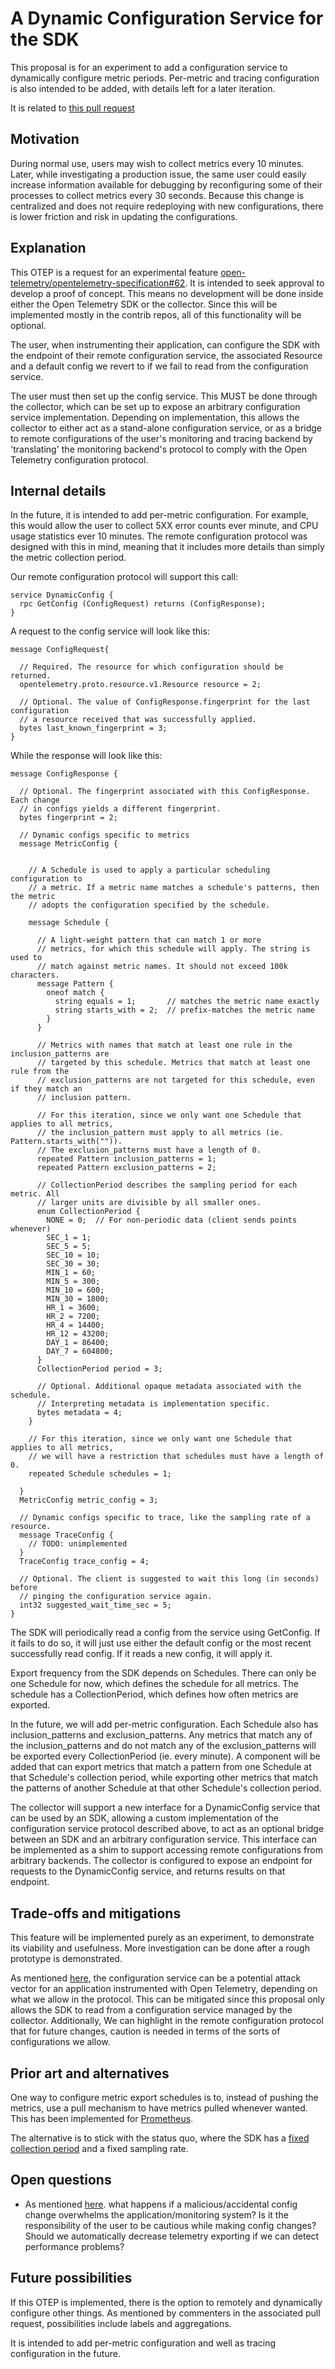 # A Dynamic Configuration Service for the SDK

This proposal is for an experiment to add a configuration service to dynamically configure metric  periods. Per-metric and tracing configuration is also intended to be added, with details left for a later iteration.

It is related to [this pull request](https://github.com/open-telemetry/opentelemetry-proto/pull/155)

## Motivation

During normal use, users may wish to collect metrics every 10 minutes. Later, while investigating a production issue, the same user could easily increase information available for debugging by reconfiguring some of their processes to collect metrics every 30 seconds. Because this change is centralized and does not require redeploying with new configurations, there is lower friction and risk in updating the configurations.

## Explanation

This OTEP is a request for an experimental feature [open-telemetry/opentelemetry-specification#62](https://github.com/open-telemetry/opentelemetry-specification/pull/632). It is intended to seek approval to develop a proof of concept. This means no development will be done inside either the Open Telemetry SDK or the collector. Since this will be implemented mostly in the contrib repos, all of this functionality will be optional.

The user, when instrumenting their application, can configure the SDK with the endpoint of their remote configuration service, the associated Resource and a default config we revert to if we fail to read from the configuration service.

The user must then set up the config service. This MUST be done through the collector, which can be set up to expose an arbitrary configuration service implementation. Depending on implementation, this allows the collector to either act as a stand-alone configuration service, or as a bridge to remote configurations of the user's monitoring and tracing backend by 'translating' the monitoring backend's protocol to comply with the Open Telemetry configuration protocol.

## Internal details

In the future, it is intended to add per-metric configuration. For example, this would allow the user to collect 5XX error counts ever minute, and CPU usage statistics ever 10 minutes. The remote configuration protocol was designed with this in mind, meaning that it includes more details than simply the metric collection period.

Our remote configuration protocol will support this call:

```
service DynamicConfig {
  rpc GetConfig (ConfigRequest) returns (ConfigResponse);
}
```

A request to the config service will look like this:

```
message ConfigRequest{

  // Required. The resource for which configuration should be returned.
  opentelemetry.proto.resource.v1.Resource resource = 2;

  // Optional. The value of ConfigResponse.fingerprint for the last configuration
  // a resource received that was successfully applied.
  bytes last_known_fingerprint = 3;
}
```

While the response will look like this:

```
message ConfigResponse {

  // Optional. The fingerprint associated with this ConfigResponse. Each change
  // in configs yields a different fingerprint.
  bytes fingerprint = 2;

  // Dynamic configs specific to metrics
  message MetricConfig {


    // A Schedule is used to apply a particular scheduling configuration to
    // a metric. If a metric name matches a schedule's patterns, then the metric
    // adopts the configuration specified by the schedule.

    message Schedule {

      // A light-weight pattern that can match 1 or more
      // metrics, for which this schedule will apply. The string is used to
      // match against metric names. It should not exceed 100k characters.
      message Pattern {
        oneof match {
          string equals = 1;       // matches the metric name exactly
          string starts_with = 2;  // prefix-matches the metric name
        }
      }

      // Metrics with names that match at least one rule in the inclusion_patterns are
      // targeted by this schedule. Metrics that match at least one rule from the
      // exclusion_patterns are not targeted for this schedule, even if they match an
      // inclusion pattern.

      // For this iteration, since we only want one Schedule that applies to all metrics,
      // the inclusion_pattern must apply to all metrics (ie. Pattern.starts_with("")).
      // The exclusion_patterns must have a length of 0.
      repeated Pattern inclusion_patterns = 1;
      repeated Pattern exclusion_patterns = 2;

      // CollectionPeriod describes the sampling period for each metric. All
      // larger units are divisible by all smaller ones.
      enum CollectionPeriod {
        NONE = 0;  // For non-periodic data (client sends points whenever)
        SEC_1 = 1;
        SEC_5 = 5;
        SEC_10 = 10;
        SEC_30 = 30;
        MIN_1 = 60;
        MIN_5 = 300;
        MIN_10 = 600;
        MIN_30 = 1800;
        HR_1 = 3600;
        HR_2 = 7200;
        HR_4 = 14400;
        HR_12 = 43200;
        DAY_1 = 86400;
        DAY_7 = 604800;
      }
      CollectionPeriod period = 3;

      // Optional. Additional opaque metadata associated with the schedule.
      // Interpreting metadata is implementation specific.
      bytes metadata = 4;
    }

    // For this iteration, since we only want one Schedule that applies to all metrics,
    // we will have a restriction that schedules must have a length of 0.
    repeated Schedule schedules = 1;

  }
  MetricConfig metric_config = 3;

  // Dynamic configs specific to trace, like the sampling rate of a resource.
  message TraceConfig {
    // TODO: unimplemented
  }
  TraceConfig trace_config = 4;

  // Optional. The client is suggested to wait this long (in seconds) before
  // pinging the configuration service again.
  int32 suggested_wait_time_sec = 5;
}
```

The SDK will periodically read a config from the service using GetConfig. If it fails to do so, it will just use either the default config or the most recent successfully read config. If it reads a new config, it will apply it.

Export frequency from the SDK depends on Schedules. There can only be one Schedule for now, which defines the schedule for all metrics. The schedule has a CollectionPeriod, which defines how often metrics are exported.

In the future, we will add per-metric configuration. Each Schedule also has inclusion_patterns and exclusion_patterns. Any metrics that match any of the inclusion_patterns and do not match any of the exclusion_patterns will be exported every CollectionPeriod (ie. every minute). A component will be added that can export metrics that match a pattern from one Schedule at that Schedule's collection period, while exporting other metrics that match the patterns of another Schedule at that other Schedule's collection period.

The collector will support a new interface for a DynamicConfig service that can be used by an SDK, allowing a custom implementation of the configuration service protocol described above, to act as an optional bridge between an SDK and an arbitrary configuration service. This interface can be implemented as a shim to support accessing remote configurations from arbitrary backends. The collector is configured to expose an endpoint for requests to the DynamicConfig service, and returns results on that endpoint.

## Trade-offs and mitigations

This feature will be implemented purely as an experiment, to demonstrate its viability and usefulness. More investigation can be done after a rough prototype is demonstrated.

As mentioned [here](https://github.com/open-telemetry/opentelemetry-proto/pull/155#issuecomment-640582048), the configuration service can be a potential attack vector for an application instrumented with Open Telemetry, depending on what we allow in the protocol. This can be mitigated since this proposal only allows the SDK to read from a configuration service managed by the collector. Additionally, 
We can highlight in the remote configuration protocol that for future changes, caution is needed in terms of the sorts of configurations we allow. 

## Prior art and alternatives

One way to configure metric export schedules is to, instead of pushing the metrics, use a pull mechanism to have metrics pulled whenever wanted. This has been implemented for [Prometheus](https://github.com/open-telemetry/opentelemetry-go/pull/751).

The alternative is to stick with the status quo, where the SDK has a [fixed collection period](https://github.com/open-telemetry/opentelemetry-go/blob/34bd99896311a81cf843475779cae2e1c05e6257/sdk/metric/controller/push/push.go#L72-L76) and a fixed sampling rate.

## Open questions

- As mentioned [here](https://github.com/open-telemetry/opentelemetry-proto/pull/155#issuecomment-640582048). what happens if a malicious/accidental config change overwhelms the application/monitoring system? Is it the responsibility of the user to be cautious while making config changes? Should we automatically decrease telemetry exporting if we can detect performance problems?

## Future possibilities

If this OTEP is implemented, there is the option to remotely and dynamically configure other things. As mentioned by commenters in the associated pull request, possibilities include labels and aggregations.

It is intended to add per-metric configuration and well as tracing configuration in the future.
